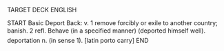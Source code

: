 TARGET DECK
ENGLISH

START
Basic
Deport
Back: v. 1 remove forcibly or exile to another country; banish. 2 refl. Behave (in a specified manner) (deported himself well).  deportation n. (in sense 1). [latin porto carry]
END
